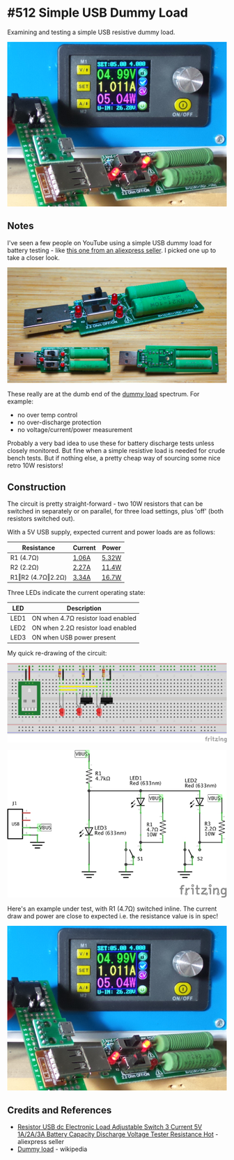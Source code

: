 # #512 Simple USB Dummy Load

Examining and testing a simple USB resistive dummy load.

![Build](./assets/SimpleResistiveUsbLoad_build.jpg?raw=true)

## Notes

I've seen a few people on YouTube using a simple USB dummy load
for battery testing - like [this one from an aliexpress seller](https://www.aliexpress.com/item/32871955119.html).
I picked one up to take a closer look.

![module](./assets/module.jpg?raw=true)

These really are at the dumb end of the [dummy load](https://en.wikipedia.org/wiki/Dummy_load) spectrum. For example:

* no over temp control
* no over-discharge protection
* no voltage/current/power measurement

Probably a very bad idea to use these for battery discharge tests unless closely monitored.
But fine when a simple resistive load is needed for crude bench tests.
But if nothing else, a pretty cheap way of sourcing some nice retro 10W resistors!

## Construction

The circuit is pretty straight-forward - two 10W resistors that can be switched in separately or on parallel,
for three load settings, plus 'off' (both resistors switched out).

With a 5V USB supply, expected current and power loads are as follows:

| Resistance        | Current                                                                                           | Power |
|-------------------|---------------------------------------------------------------------------------------------------|-------|
| R1 (4.7Ω)         | [1.06A](https://www.wolframalpha.com/input/?i=5V%2F4.7%CE%A9)                                     | [5.32W](https://www.wolframalpha.com/input/?i=5V*5V%2F4.7%CE%A9) |
| R2 (2.2Ω)         | [2.27A](https://www.wolframalpha.com/input/?i=5V%2F2.2%CE%A9)                                     | [11.4W](https://www.wolframalpha.com/input/?i=5V*5V%2F2.2%CE%A9) |
| R1‖R2 (4.7Ω‖2.2Ω) | [3.34A](https://www.wolframalpha.com/input/?i=5V%2F%281%2F%281%2F2.2%CE%A9%2B1%2F4.7%CE%A9%29%29) | [16.7W](https://www.wolframalpha.com/input/?i=5V*5V%2F%281%2F%281%2F2.2%CE%A9%2B1%2F4.7%CE%A9%29%29) |

Three LEDs indicate the current operating state:

| LED  | Description                        |
|------|------------------------------------|
| LED1 | ON when 4.7Ω resistor load enabled |
| LED2 | ON when 2.2Ω resistor load enabled |
| LED3 | ON when USB power present          |

My quick re-drawing of the circuit:

![Breadboard](./assets/SimpleResistiveUsbLoad_bb.jpg?raw=true)

![Schematic](./assets/SimpleResistiveUsbLoad_schematic.jpg?raw=true)

Here's an example under test, with R1 (4.7Ω) switched inline. The current draw and power are close to expected i.e. the resistance value is in spec!

![Build](./assets/SimpleResistiveUsbLoad_build.jpg?raw=true)

## Credits and References

* [Resistor USB dc Electronic Load Adjustable Switch 3 Current 5V 1A/2A/3A Battery Capacity Discharge Voltage Tester Resistance Hot](https://www.aliexpress.com/item/32871955119.html) - aliexpress seller
* [Dummy load](https://en.wikipedia.org/wiki/Dummy_load) - wikipedia
